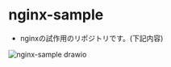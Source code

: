 # nginx-sample

- nginxの試作用のリポジトリです。(下記内容)

![nginx-sample drawio](https://user-images.githubusercontent.com/79825084/178113254-dbd98139-60e3-4a82-8eba-700aaf754eb7.png)
